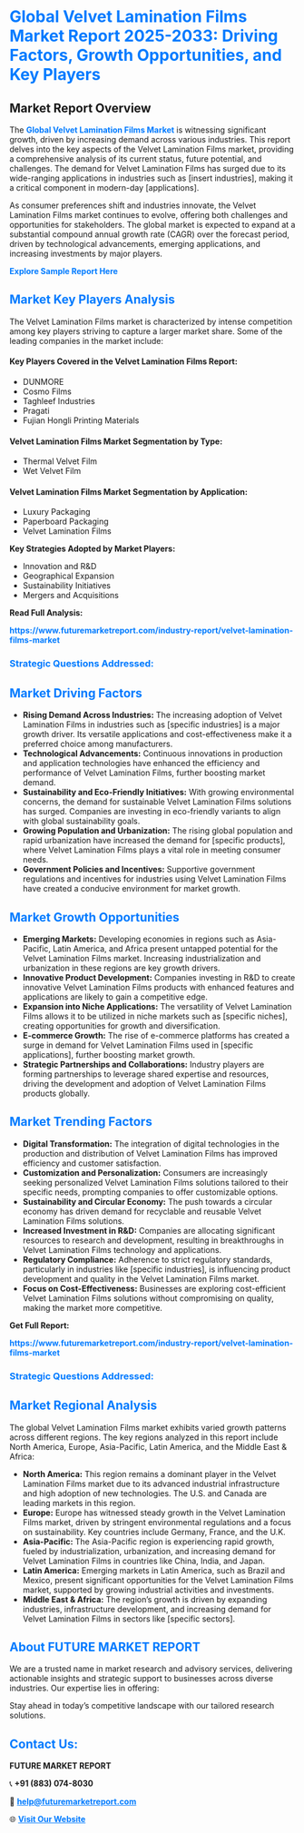 <h1 style="color: #007BFF;">Global Velvet Lamination Films Market Report 2025-2033: Driving Factors, Growth Opportunities, and Key Players</h1>

<section id="overview">
<h2>Market Report Overview</h2>
<p>The <a href="https://www.futuremarketreport.com/industry-report/velvet-lamination-films-market" style="color: #007BFF; text-decoration: none;"><strong>Global Velvet Lamination Films Market</strong></a> is witnessing significant growth, driven by increasing demand across various industries. This report delves into the key aspects of the Velvet Lamination Films market, providing a comprehensive analysis of its current status, future potential, and challenges. The demand for Velvet Lamination Films has surged due to its wide-ranging applications in industries such as [insert industries], making it a critical component in modern-day [applications].</p>
<p>As consumer preferences shift and industries innovate, the Velvet Lamination Films market continues to evolve, offering both challenges and opportunities for stakeholders. The global market is expected to expand at a substantial compound annual growth rate (CAGR) over the forecast period, driven by technological advancements, emerging applications, and increasing investments by major players.</p>
</section>

<section id="overview">
<p><a href="https://www.futuremarketreport.com/request-sample/reportId=121552" style="color: #007BFF; text-decoration: none;"><strong>Explore Sample Report Here</strong></a></p>
</section>

<section id="key-players">
<h2 style="color: #007BFF;">Market Key Players Analysis</h2>
<p>The Velvet Lamination Films market is characterized by intense competition among key players striving to capture a larger market share. Some of the leading companies in the market include:</p>
<h4>Key Players Covered in the Velvet Lamination Films Report:</h4>
<ul><li>DUNMORE</li><li>Cosmo Films</li><li>Taghleef Industries</li><li>Pragati</li><li>Fujian Hongli Printing Materials</li></ul>
<h4>Velvet Lamination Films Market Segmentation by Type:</h4>
<ul><li>Thermal Velvet Film</li><li>Wet Velvet Film</li></ul>

<h4>Velvet Lamination Films Market Segmentation by Application:</h4>
<ul><li>Luxury Packaging</li><li>Paperboard Packaging</li><li>Velvet Lamination Films</li></ul>
<p><strong>Key Strategies Adopted by Market Players:</strong></p>
<ul>
<li>Innovation and R&D</li>
<li>Geographical Expansion</li>
<li>Sustainability Initiatives</li>
<li>Mergers and Acquisitions</li>
</ul>
</section>

<section>
<p><strong>Read Full Analysis: </strong></p><a href="https://www.futuremarketreport.com/industry-report/velvet-lamination-films-market" style="color: #007BFF; text-decoration: none;"><strong>https://www.futuremarketreport.com/industry-report/velvet-lamination-films-market</strong></a>
<h3 style="color: #007BFF;">Strategic Questions Addressed:</h3>
</section>

<section id="driving-factors">
<h2 style="color: #007BFF;">Market Driving Factors</h2>
<ul>
<li><strong>Rising Demand Across Industries:</strong> The increasing adoption of Velvet Lamination Films in industries such as [specific industries] is a major growth driver. Its versatile applications and cost-effectiveness make it a preferred choice among manufacturers.</li>
<li><strong>Technological Advancements:</strong> Continuous innovations in production and application technologies have enhanced the efficiency and performance of Velvet Lamination Films, further boosting market demand.</li>
<li><strong>Sustainability and Eco-Friendly Initiatives:</strong> With growing environmental concerns, the demand for sustainable Velvet Lamination Films solutions has surged. Companies are investing in eco-friendly variants to align with global sustainability goals.</li>
<li><strong>Growing Population and Urbanization:</strong> The rising global population and rapid urbanization have increased the demand for [specific products], where Velvet Lamination Films plays a vital role in meeting consumer needs.</li>
<li><strong>Government Policies and Incentives:</strong> Supportive government regulations and incentives for industries using Velvet Lamination Films have created a conducive environment for market growth.</li>
</ul>
</section>

<section id="growth-opportunities">
<h2 style="color: #007BFF;">Market Growth Opportunities</h2>
<ul>
<li><strong>Emerging Markets:</strong> Developing economies in regions such as Asia-Pacific, Latin America, and Africa present untapped potential for the Velvet Lamination Films market. Increasing industrialization and urbanization in these regions are key growth drivers.</li>
<li><strong>Innovative Product Development:</strong> Companies investing in R&D to create innovative Velvet Lamination Films products with enhanced features and applications are likely to gain a competitive edge.</li>
<li><strong>Expansion into Niche Applications:</strong> The versatility of Velvet Lamination Films allows it to be utilized in niche markets such as [specific niches], creating opportunities for growth and diversification.</li>
<li><strong>E-commerce Growth:</strong> The rise of e-commerce platforms has created a surge in demand for Velvet Lamination Films used in [specific applications], further boosting market growth.</li>
<li><strong>Strategic Partnerships and Collaborations:</strong> Industry players are forming partnerships to leverage shared expertise and resources, driving the development and adoption of Velvet Lamination Films products globally.</li>
</ul>
</section>

<section id="trending-factors">
<h2 style="color: #007BFF;">Market Trending Factors</h2>
<ul>
<li><strong>Digital Transformation:</strong> The integration of digital technologies in the production and distribution of Velvet Lamination Films has improved efficiency and customer satisfaction.</li>
<li><strong>Customization and Personalization:</strong> Consumers are increasingly seeking personalized Velvet Lamination Films solutions tailored to their specific needs, prompting companies to offer customizable options.</li>
<li><strong>Sustainability and Circular Economy:</strong> The push towards a circular economy has driven demand for recyclable and reusable Velvet Lamination Films solutions.</li>
<li><strong>Increased Investment in R&D:</strong> Companies are allocating significant resources to research and development, resulting in breakthroughs in Velvet Lamination Films technology and applications.</li>
<li><strong>Regulatory Compliance:</strong> Adherence to strict regulatory standards, particularly in industries like [specific industries], is influencing product development and quality in the Velvet Lamination Films market.</li>
<li><strong>Focus on Cost-Effectiveness:</strong> Businesses are exploring cost-efficient Velvet Lamination Films solutions without compromising on quality, making the market more competitive.</li>
</ul>
</section>

<section>
<p><strong>Get Full Report: </strong></p><a href="https://www.futuremarketreport.com/industry-report/velvet-lamination-films-market" style="color: #007BFF; text-decoration: none;"><strong>https://www.futuremarketreport.com/industry-report/velvet-lamination-films-market</strong></a>
<h3 style="color: #007BFF;">Strategic Questions Addressed:</h3>
</section>


<section id="regional-analysis">
<h2 style="color: #007BFF;">Market Regional Analysis</h2>
<p>The global Velvet Lamination Films market exhibits varied growth patterns across different regions. The key regions analyzed in this report include North America, Europe, Asia-Pacific, Latin America, and the Middle East & Africa:</p>
<ul>
<li><strong>North America:</strong> This region remains a dominant player in the Velvet Lamination Films market due to its advanced industrial infrastructure and high adoption of new technologies. The U.S. and Canada are leading markets in this region.</li>
<li><strong>Europe:</strong> Europe has witnessed steady growth in the Velvet Lamination Films market, driven by stringent environmental regulations and a focus on sustainability. Key countries include Germany, France, and the U.K.</li>
<li><strong>Asia-Pacific:</strong> The Asia-Pacific region is experiencing rapid growth, fueled by industrialization, urbanization, and increasing demand for Velvet Lamination Films in countries like China, India, and Japan.</li>
<li><strong>Latin America:</strong> Emerging markets in Latin America, such as Brazil and Mexico, present significant opportunities for the Velvet Lamination Films market, supported by growing industrial activities and investments.</li>
<li><strong>Middle East & Africa:</strong> The region’s growth is driven by expanding industries, infrastructure development, and increasing demand for Velvet Lamination Films in sectors like [specific sectors].</li>
</ul>
</section>

<footer>
<h2 style="color: #007BFF;">About FUTURE MARKET REPORT</h2>
<p>We are a trusted name in market research and advisory services, delivering actionable insights and strategic support to businesses across diverse industries. Our expertise lies in offering:</p>

<p>Stay ahead in today’s competitive landscape with our tailored research solutions.</p>

<h2 style="color: #007BFF;">Contact Us:</h2>
<p><strong>FUTURE MARKET REPORT</strong></p>
<p>📞 <strong>+91 (883) 074-8030</strong></p>
<p>📧 <strong><a href="mailto:help@futuremarketreport.com" style="color: #007BFF;">help@futuremarketreport.com</a></strong></p>
<p>🌐 <strong><a href="https://www.futuremarketreport.com/" style="color: #007BFF;">Visit Our Website</a></strong></p>
</footer>